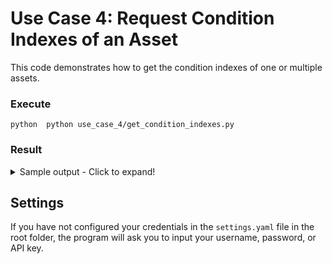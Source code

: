 # Use Case 4: Request Condition Indexes of an Asset

This code demonstrates how to get the condition indexes of one or multiple assets.

### Execute

    python  python use_case_4/get_condition_indexes.py
    
### Result
<details>
<summary>Sample output - Click to expand!</summary>
<p>

    Asset ID: 1234
    Availability: Good
    Environment: Poor
    Reliability: Good
    Stress: Good
    Overall Condition Index: Good
    
    Asset ID: 5678
    Availability: Good
    Environment: Tolerable
    Reliability: Good
    Stress: Poor
    Overall Condition Index: Good
    Task SUCCESS
</p>
</details>
    
## Settings
If you have not configured your credentials in the `settings.yaml` file in the root folder,
the program will ask you to input your username, password, or API key.

